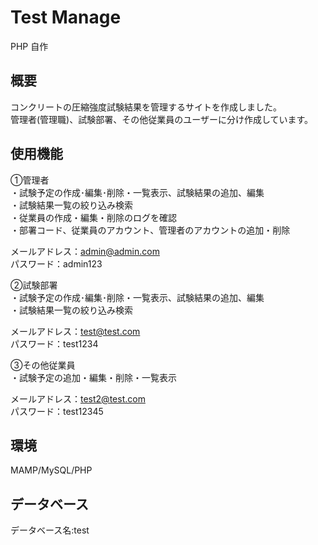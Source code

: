 # Test Manage
PHP 自作

## 概要
コンクリートの圧縮強度試験結果を管理するサイトを作成しました。  
管理者(管理職)、試験部署、その他従業員のユーザーに分け作成しています。  

## 使用機能
①管理者  
・試験予定の作成･編集･削除・一覧表示、試験結果の追加、編集   
・試験結果一覧の絞り込み検索  
・従業員の作成・編集・削除のログを確認  
・部署コード、従業員のアカウント、管理者のアカウントの追加・削除    


メールアドレス：admin@admin.com  
パスワード：admin123  



②試験部署  
・試験予定の作成･編集･削除・一覧表示、試験結果の追加、編集   
・試験結果一覧の絞り込み検索   


メールアドレス：test@test.com  
パスワード：test1234    



③その他従業員  
・試験予定の追加・編集・削除・一覧表示  


メールアドレス：test2@test.com    
パスワード：test12345    

## 環境
MAMP/MySQL/PHP

## データベース
データベース名:test

